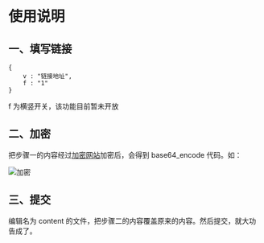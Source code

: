 # 使用说明

## 一、填写链接

```
{
    v : "链接地址",
    f : "1"
}
```

f 为横竖开关，该功能目前暂未开放

## 二、加密

把步骤一的内容经过[加密网站](http://tools.bm8.com.cn/xxtea/)加密后，会得到 base64_encode 代码。如：

![加密](https://gitee.com/gloriofshadow/test/raw/master/images/xxtea.png)

## 三、提交

编辑名为 content 的文件，把步骤二的内容覆盖原来的内容。然后提交，就大功告成了。
